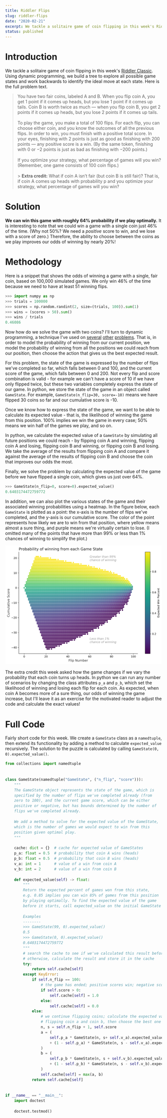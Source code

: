 ```yaml
---
title: Riddler Flips
slug: riddler-flips
date: "2020-02-21"
excerpt: We tackle a solitaire game of coin flipping in this week's Riddler Classic. Using dynamic programming, we build a tree to explore all possible game states and work backwards to identify the ideal move at each state.
status: published
---
```


# Introduction

We tackle a solitaire game of coin flipping in this week's <a href="https://fivethirtyeight.com/features/can-you-flip-your-way-to-victory/">Riddler Classic</a>. Using dynamic programming, we build a tree to explore all possible game states and work backwards to identify the ideal move at each state. Here is the full problem text.

> You have two fair coins, labeled A and B. When you flip coin A, you get 1 point if it comes up heads, but you lose 1 point if it comes up tails. Coin B is worth twice as much — when you flip coin B, you get 2 points if it comes up heads, but you lose 2 points if it comes up tails.
> <br><br>
> To play the game, you make a total of 100 flips. For each flip, you can choose either coin, and you know the outcomes of all the previous flips. In order to win, you must finish with a positive total score. In your eyes, finishing with 2 points is just as good as finishing with 200 points — any positive score is a win. (By the same token, finishing with 0 or −2 points is just as bad as finishing with −200 points.)
> <br><br>
> If you optimize your strategy, what percentage of games will you win? (Remember, one game consists of 100 coin flips.)
> <br><br> > **Extra credit:** What if coin A isn’t fair (but coin B is still fair)? That is, if coin A comes up heads with probability p and you optimize your strategy, what percentage of games will you win?

# Solution

**We can win this game with roughly 64% probability if we play optimally.** It is interesting to note that we could win a game with a single coin just 46% of the time. (Why not 50%? We need a _positive_ score to win, and we lose with a score of zero.) Therefore, the ability to choose between the coins as we play improves our odds of winning by nearly 20%!

# Methodology

Here is a snippet that shows the odds of winning a game with a single, fair coin, based on 100,000 simulated games. We only win 46% of the time because we need to have at least 51 winning flips.

```python
>>> import numpy as np
>>> trials = 100000
>>> scores = np.random.randint(2, size=(trials, 100)).sum(1)
>>> wins = (scores > 50).sum()
>>> wins / trials
0.46086
```

Now how do we solve the game with two coins? I'll turn to dynamic programming, a technique I've used on <a href="https://www.jtash.com/riddler-dowries">several</a> <a href="https://www.jtash.com/riddler-pennies">other</a> <a href="https://www.jtash.com/riddler-cycling">problems</a>. That is, in order to model the probability of winning from our current position, we model the probability of winning from all the positions we could reach from our position, then choose the action that gives us the best expected result.

For this problem, the state of the game is expressed by the number of flips we've completed so far, which falls between 0 and 100, and the current score of the game, which falls between 0 and 200. Not every flip and score combination is valid - for example we can't have a score of 10 if we have only flipped twice, but these two variables completely express the state of our game. In python, we store the state of the game in an object called `GameState`. For example, `GameState(n_flip=30, score=-10)` means we have flipped 30 coins so far and our cumulative score is -10.

Once we know how to express the state of the game, we want to be able to calculate its expected value - that is, the likelihood of winning the game from this position. 100% implies we win the game in every case; 50% means we win half of the games we play, and so on.

In python, we calculate the expected value of a `GameState` by simulating all future positions we could reach - by flipping coin A and winning, flipping coin A and losing, flipping coin B and winning, or flipping coin B and losing. We take the average of the results from flipping coin A and compare it against the average of the results of flipping coin B and choose the coin that improves our odds the most.

Finally, we solve the problem by calculating the expected value of the game before we have flipped a single coin, which gives us just over 64%.

```python
>>> GameState(n_flip=0, score=0).expected_value()
0.6403174472759772
```

In addition, we can also plot the various states of the game and their associated winning probabilities using a heatmap. In the figure below, each `GameState` is plotted as a point: the x-axis is the number of flips we've completed, and the y-axis is our cumulative score. The color of the point represents how likely we are to win from that position, where yellow means almost a sure thing, and purple means we're virtually certain to lose. (I omitted many of the points that have more than 99% or less than 1% chances of winning to simplify the plot.)

<img src="src/assets/img/riddler-flips.png">

The extra credit this week asked how the game changes if we vary the probability that each coin turns up heads. In python we can run any number of scenarios by changing the class attributes `p_a` and `p_b`, which set the likelihood of winning and losing each flip for each coin. As expected, when coin A becomes more of a sure thing, our odds of winning the game increase, but I'll leave it as an exercise for the motivated reader to adjust the code and calculate the exact values!

# Full Code

Fairly short code for this week. We create a `GameState` class as a `namedtuple`, then extend its functionality by adding a method to calculate `expected_value` recursively. The solution to the puzzle is calculated by calling `GameState(0, 0).expected_value()`.

```python
from collections import namedtuple


class GameState(namedtuple("GameState", ("n_flip", "score"))):
    """
    The GameState object represents the state of the game, which is
    specified by the number of flips we've completed already (from
    zero to 100), and the current game score, which can be either
    positive or negative, but has bounds determined by the number of
    flips we've completed already.

    We add a method to solve for the expected value of the GameState,
    which is the number of games we would expect to win from this
    position given optimal play.
    """

    cache: dict = {}  # cache for expected value of GameStates
    p_a: float = 0.5  # probability that coin A wins (heads)
    p_b: float = 0.5  # probability that coin B wins (heads)
    v_a: int = 1      # value of a win from coin A
    v_b: int = 2      # value of a win from coin B

    def expected_value(self) -> float:
        """
        Return the expected percent of games won from this state,
        e.g. 0.85 implies you can win 85% of games from this position
        by playing optimally. To find the expected value of the game
        before it starts, call expected_value on the initial GameState

        Examples
        --------
        >>> GameState(99, 0).expected_value()
        0.5
        >>> GameState(0, 0).expected_value()
        0.6403174472759772
        """
        # search the cache to see if we've calculated this result before
        # otherwise, calculate the result and store it in the cache
        try:
            return self.cache[self]
        except KeyError:
            if self.n_flip == 100:
                # the game has ended; positive scores win; negative scores lose
                if self.score > 0:
                    self.cache[self] = 1.0
                else:
                    self.cache[self] = 0.0
            else:
                # we continue flipping coins; calculate the expected value of
                # flipping coin a and coin b, then choose the best one
                n, s = self.n_flip + 1, self.score
                a = (
                    self.p_a * GameState(n, s+ self.v_a).expected_value()
                    + (1 - self.p_a) * GameState(n, s - self.v_a).expected_value()
                )
                b = (
                    self.p_b * GameState(n, s + self.v_b).expected_value()
                    + (1 - self.p_b) * GameState(n, s - self.v_b).expected_value()
                )
                self.cache[self] = max(a, b)
            return self.cache[self]


if __name__ == "__main__":
    import doctest

    doctest.testmod()
```
